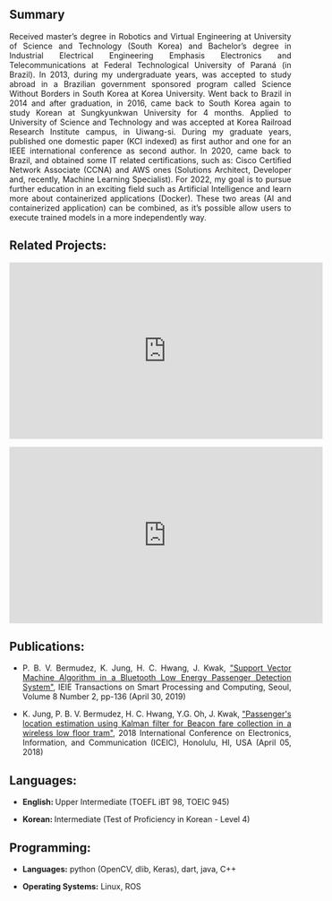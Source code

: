 <h2> Summary </h2>

<div style="text-align: justify"> Received master’s degree in Robotics and Virtual Engineering at University of Science and Technology (South Korea) and Bachelor’s degree in Industrial Electrical Engineering Emphasis Electronics and Telecommunications at Federal Technological University of Paraná (in Brazil). 
In 2013, during my undergraduate years, was accepted to study abroad in a Brazilian government sponsored program called Science Without Borders in South Korea at Korea University. Went back to Brazil in 2014 and after graduation, in 2016, came back to South Korea again to study Korean at Sungkyunkwan University for 4 months. Applied to University of Science and Technology and was accepted at Korea Railroad Research Institute campus, in Uiwang-si. During my graduate years, published one domestic paper (KCI indexed) as first author and one for an IEEE international conference as second author. 
In 2020, came back to Brazil, and obtained some IT related certifications, such as: Cisco Certified Network Associate (CCNA) and AWS ones (Solutions Architect, Developer and, recently, Machine Learning Specialist). For 2022, my goal is to pursue further education in an exciting field such as Artificial Intelligence and learn more about containerized applications (Docker). These two areas (AI and containerized application) can be combined, as it’s possible allow users to execute trained models in a more independently way. 

</div>
 

<h2>Related Projects:</h2>
<div style="text-align: justify">
<iframe width="560" height="315" src="https://www.youtube.com/embed/9g0LE1K3_I0" frameborder="0" allow="accelerometer; autoplay; clipboard-write; encrypted-media; gyroscope; picture-in-picture" allowfullscreen></iframe>
<p></p>
<iframe width="560" height="315" src="https://www.youtube.com/embed/VLj_hArpkS4" frameborder="0" allow="accelerometer; autoplay; clipboard-write; encrypted-media; gyroscope; picture-in-picture" allowfullscreen></iframe>
 </div>



<h2>Publications:</h2>
<div style="text-align: justify"> 
<ul>
  <li> P. B. V. Bermudez, K. Jung, H. C. Hwang, J. Kwak,  <a href="https://drive.google.com/file/d/1ioJYScHew4h9xQZj2ooTczMjXJi86Rgw/view?usp=sharing">"Support Vector Machine Algorithm in a Bluetooth Low Energy Passenger Detection System"</a>, IEIE Transactions on Smart Processing and Computing, Seoul, Volume 8  Number 2, pp-136 (April  30, 2019) </li>    
    <p></p>
 <li> K. Jung, P. B. V. Bermudez, H. C. Hwang, Y.G. Oh, J. Kwak, <a href="https://ieeexplore.ieee.org/document/8330712">"Passenger's location estimation using Kalman filter for Beacon fare collection in a wireless low floor tram"</a>, 2018 International Conference on Electronics, Information, and Communication (ICEIC), Honolulu, HI, USA (April 05, 2018) </li>
</ul>
</div>

<h2>Languages:</h2>
<ul>
  <li> <b>English: </b> Upper Intermediate (TOEFL iBT 98, TOEIC 945)</li>
  <p></p>
  <li> <b> Korean: </b> Intermediate (Test of Proficiency in Korean - Level 4)</li>
</ul>

<h2>Programming:</h2>
<ul>
 <li><b>Languages:</b> python (OpenCV, dlib, Keras), dart, java, C++</li>
 <p></p>
 <li><b>Operating Systems:</b> Linux, ROS</li>
</ul>
